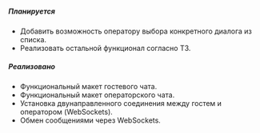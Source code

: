 ##### Планируется

- Добавить возможность оператору выбора конкретного диалога из списка.
- Реализовать остальной функционал согласно ТЗ.

##### Реализовано

- Функциональный макет гостевого чата.
- Функциональный макет операторского чата.
- Установка двунаправленного соединения между гостем и оператором (WebSockets).
- Обмен сообщениями через WebSockets.
